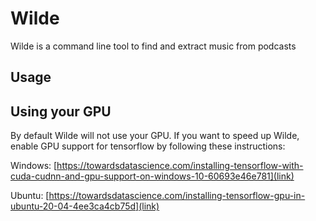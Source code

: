 # Wilde
Wilde is a command line tool to find and extract music from podcasts

## Usage


## Using your GPU
By default Wilde will not use your GPU. If you want to speed up Wilde, enable GPU support for tensorflow by following these instructions:

Windows: [https://towardsdatascience.com/installing-tensorflow-with-cuda-cudnn-and-gpu-support-on-windows-10-60693e46e781](link)

Ubuntu: [https://towardsdatascience.com/installing-tensorflow-gpu-in-ubuntu-20-04-4ee3ca4cb75d](link)
